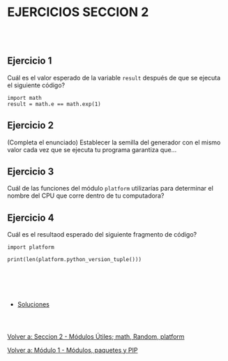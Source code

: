 # **EJERCICIOS SECCION 2**  
<br></br>  

## **Ejercicio 1**  

Cuál es el valor esperado de la variable ```result``` después de que se ejecuta el siguiente código?
```
import math
result = math.e == math.exp(1)
```  


## **Ejercicio 2**  

(Completa el enunciado) Establecer la semilla del generador con el mismo valor cada vez que se ejecuta tu programa garantiza que...  


## **Ejercicio 3**  

Cuál de las funciones del módulo ```platform``` utilizarías para determinar el nombre del CPU que corre dentro de tu computadora?  


## **Ejercicio 4**  

Cuál es el resultaod esperado del siguiente fragmento de código?  
```
import platform  

print(len(platform.python_version_tuple()))
```  
#  
<br></br>

- [Soluciones](Sec2-ejsol.md)
<br></br>
#  

[Volver a: Seccion 2 - Módulos Útiles; math, Random, platform](_Seccion2.md)  

[Volver a: Módulo 1 - Módulos, paquetes y PIP](../README.md)